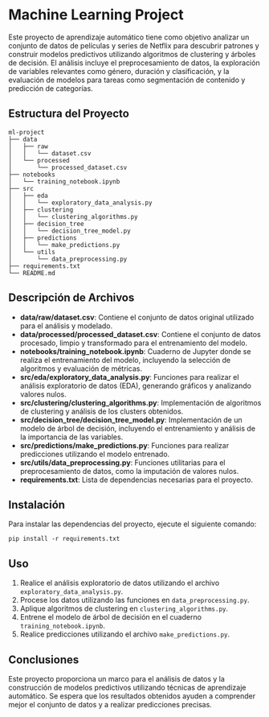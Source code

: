 # Machine Learning Project

Este proyecto de aprendizaje automático tiene como objetivo analizar un conjunto de datos de películas y series de Netflix para descubrir patrones y construir modelos predictivos utilizando algoritmos de clustering y árboles de decisión. El análisis incluye el preprocesamiento de datos, la exploración de variables relevantes como género, duración y clasificación, y la evaluación de modelos para tareas como segmentación de contenido y predicción de categorías.

## Estructura del Proyecto

```
ml-project
├── data
│   ├── raw
│   │   └── dataset.csv
│   └── processed
│       └── processed_dataset.csv
├── notebooks
│   └── training_notebook.ipynb
├── src
│   ├── eda
│   │   └── exploratory_data_analysis.py
│   ├── clustering
│   │   └── clustering_algorithms.py
│   ├── decision_tree
│   │   └── decision_tree_model.py
│   ├── predictions
│   │   └── make_predictions.py
│   └── utils
│       └── data_preprocessing.py
├── requirements.txt
└── README.md
```

## Descripción de Archivos

- **data/raw/dataset.csv**: Contiene el conjunto de datos original utilizado para el análisis y modelado.
- **data/processed/processed_dataset.csv**: Contiene el conjunto de datos procesado, limpio y transformado para el entrenamiento del modelo.
- **notebooks/training_notebook.ipynb**: Cuaderno de Jupyter donde se realiza el entrenamiento del modelo, incluyendo la selección de algoritmos y evaluación de métricas.
- **src/eda/exploratory_data_analysis.py**: Funciones para realizar el análisis exploratorio de datos (EDA), generando gráficos y analizando valores nulos.
- **src/clustering/clustering_algorithms.py**: Implementación de algoritmos de clustering y análisis de los clusters obtenidos.
- **src/decision_tree/decision_tree_model.py**: Implementación de un modelo de árbol de decisión, incluyendo el entrenamiento y análisis de la importancia de las variables.
- **src/predictions/make_predictions.py**: Funciones para realizar predicciones utilizando el modelo entrenado.
- **src/utils/data_preprocessing.py**: Funciones utilitarias para el preprocesamiento de datos, como la imputación de valores nulos.
- **requirements.txt**: Lista de dependencias necesarias para el proyecto.

## Instalación

Para instalar las dependencias del proyecto, ejecute el siguiente comando:

```
pip install -r requirements.txt
```

## Uso

1. Realice el análisis exploratorio de datos utilizando el archivo `exploratory_data_analysis.py`.
2. Procese los datos utilizando las funciones en `data_preprocessing.py`.
3. Aplique algoritmos de clustering en `clustering_algorithms.py`.
4. Entrene el modelo de árbol de decisión en el cuaderno `training_notebook.ipynb`.
5. Realice predicciones utilizando el archivo `make_predictions.py`.

## Conclusiones

Este proyecto proporciona un marco para el análisis de datos y la construcción de modelos predictivos utilizando técnicas de aprendizaje automático. Se espera que los resultados obtenidos ayuden a comprender mejor el conjunto de datos y a realizar predicciones precisas.
